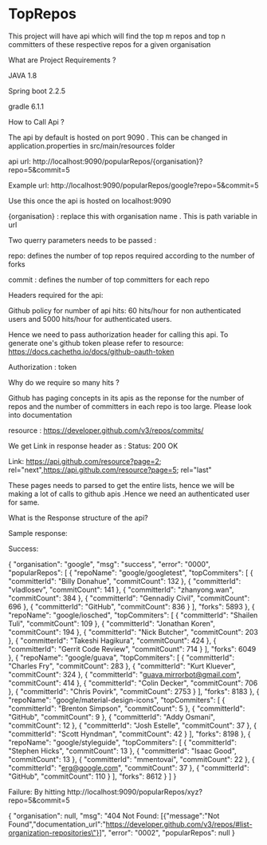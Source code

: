 # TopRepos
This project will have api which will find the top m repos and top n committers of these respective repos for a given organisation

What are Project Requirements ?

JAVA 1.8

Spring boot 2.2.5

gradle 6.1.1

How to Call Api ?

The api by default is hosted on port 9090 . This can be changed in application.properties in src/main/resources folder

api url: http://localhost:9090/popularRepos/{organisation}?repo=5&commit=5

Example url: http://localhost:9090/popularRepos/google?repo=5&commit=5

Use this once the api is hosted on localhost:9090

{organisation} : replace this with organisation name . This is path variable in url

Two querry parameters needs to be passed :

repo: defines the number of top repos required according to the number of forks

commit : defines the number of top committers for each repo

Headers required for the api:

Github policy for number of api hits: 60 hits/hour for non authenticated users and 5000 hits/hour for authenticated users. 

Hence we need to pass authorization header for calling this api. To generate one's github token please refer to resource: https://docs.cachethq.io/docs/github-oauth-token

Authorization : token

Why do we require so many hits ?

Github has paging concepts in its apis as the reponse for the number of repos and the number of committers in each repo is too large. Please look into documentation 

resource : https://developer.github.com/v3/repos/commits/

We get Link in response header as : Status: 200 OK

Link: <https://api.github.com/resource?page=2>; rel="next",<https://api.github.com/resource?page=5>; rel="last"

These pages needs to parsed to get the entire lists, hence we will be making a lot of calls to github apis .Hence we need an authenticated user for same.

What is the Response structure of the api?

Sample response:

Success: 

{
    "organisation": "google",
    "msg": "success",
    "error": "0000",
    "popularRepos": [
        {
            "repoName": "google/googletest",
            "topCommiters": [
                {
                    "committerId": "Billy Donahue",
                    "commitCount": 132
                },
                {
                    "committerId": "vladlosev",
                    "commitCount": 141
                },
                {
                    "committerId": "zhanyong.wan",
                    "commitCount": 384
                },
                {
                    "committerId": "Gennadiy Civil",
                    "commitCount": 696
                },
                {
                    "committerId": "GitHub",
                    "commitCount": 836
                }
            ],
            "forks": 5893
        },
        {
            "repoName": "google/iosched",
            "topCommiters": [
                {
                    "committerId": "Shailen Tuli",
                    "commitCount": 109
                },
                {
                    "committerId": "Jonathan Koren",
                    "commitCount": 194
                },
                {
                    "committerId": "Nick Butcher",
                    "commitCount": 203
                },
                {
                    "committerId": "Takeshi Hagikura",
                    "commitCount": 424
                },
                {
                    "committerId": "Gerrit Code Review",
                    "commitCount": 714
                }
            ],
            "forks": 6049
        },
        {
            "repoName": "google/guava",
            "topCommiters": [
                {
                    "committerId": "Charles Fry",
                    "commitCount": 283
                },
                {
                    "committerId": "Kurt Kluever",
                    "commitCount": 324
                },
                {
                    "committerId": "guava.mirrorbot@gmail.com",
                    "commitCount": 414
                },
                {
                    "committerId": "Colin Decker",
                    "commitCount": 706
                },
                {
                    "committerId": "Chris Povirk",
                    "commitCount": 2753
                }
            ],
            "forks": 8183
        },
        {
            "repoName": "google/material-design-icons",
            "topCommiters": [
                {
                    "committerId": "Brenton Simpson",
                    "commitCount": 5
                },
                {
                    "committerId": "GitHub",
                    "commitCount": 9
                },
                {
                    "committerId": "Addy Osmani",
                    "commitCount": 12
                },
                {
                    "committerId": "Josh Estelle",
                    "commitCount": 37
                },
                {
                    "committerId": "Scott Hyndman",
                    "commitCount": 42
                }
            ],
            "forks": 8198
        },
        {
            "repoName": "google/styleguide",
            "topCommiters": [
                {
                    "committerId": "Stephen Hicks",
                    "commitCount": 13
                },
                {
                    "committerId": "Isaac Good",
                    "commitCount": 13
                },
                {
                    "committerId": "mmentovai",
                    "commitCount": 22
                },
                {
                    "committerId": "erg@google.com",
                    "commitCount": 37
                },
                {
                    "committerId": "GitHub",
                    "commitCount": 110
                }
            ],
            "forks": 8612
        }
    ]
}

Failure: By hitting http://localhost:9090/popularRepos/xyz?repo=5&commit=5 

{
    "organisation": null,
    "msg": "404 Not Found: [{\"message\":\"Not Found\",\"documentation_url\":\"https://developer.github.com/v3/repos/#list-organization-repositories\"}]",
    "error": "0002",
    "popularRepos": null
}










